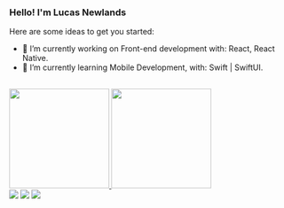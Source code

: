 ### Hello! I'm Lucas Newlands

Here are some ideas to get you started:

- 🔭 I’m currently working on Front-end development with: React, React Native.
- 🌱 I’m currently learning Mobile Development, with: Swift | SwiftUI.

##

<div>
  <a href="https://github.com/newlandslucas">
  <img height="180em" src="https://github-readme-stats.vercel.app/api?username=newlandslucas&show_icons=true&theme=dark&include_all_commits=true&count_private=true"/>
  <img height="180em" src="https://github-readme-stats.vercel.app/api/top-langs/?username=newlandslucas&layout=compact&langs_count=7&theme=dark"/>
</div>
  
  
<div>
   <a href="https://www.linkedin.com/in/lucas-newlands-46326b192/" target="_blank"><img src="https://img.shields.io/badge/LinkedIn-0077B5?style=for-the-badge&logo=linkedin&logoColor=white" target="_blank"></a>
  <a href="https://www.instagram.com/lucasnewlands_/" target="_blank"><img src="https://img.shields.io/badge/Instagram-E4405F?style=for-the-badge&logo=instagram&logoColor=white" target="_blank"></a>
  <a href = "mailto:lucasnewlands.m@gmail.com"><img src="https://img.shields.io/badge/Gmail-D14836?style=for-the-badge&logo=gmail&logoColor=white" target="_blank"></a>
</div>
  
  
 
  



